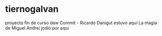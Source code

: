 # tiernogalvan

proyecto fin de curso daw
Commit - Ricardo
Danigut estuvo aquí
La magia de Miguel
Andrei jodió por aqui